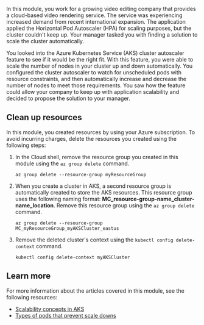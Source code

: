 In this module, you work for a growing video editing company that provides a cloud-based video rendering service. The service was experiencing increased demand from recent international expansion. The application applied the Horizontal Pod Autoscaler (HPA) for scaling purposes, but the cluster couldn't keep up. Your manager tasked you with finding a solution to scale the cluster automatically.

You looked into the Azure Kubernetes Service (AKS) cluster autoscaler feature to see if it would be the right fit. With this feature, you were able to scale the number of nodes in your cluster up and down automatically. You configured the cluster autoscaler to watch for unscheduled pods with resource constraints, and then automatically increase and decrease the number of nodes to meet those requirements. You saw how the feature could allow your company to keep up with application scalability and decided to propose the solution to your manager.

## Clean up resources

In this module, you created resources by using your Azure subscription. To avoid incurring charges, delete the resources you created using the following steps:

1. In the Cloud shell, remove the resource group you created in this module using the `az group delete` command.

    ```azurecli-interactive
    az group delete --resource-group myResourceGroup
    ```

2. When you create a cluster in AKS, a second resource group is automatically created to store the AKS resources. This resource group uses the following naming format: **MC_resource-group-name_cluster-name_location**. Remove this resource group using the `az group delete` command.

    ```azurecli-interactive
    az group delete --resource-group MC_myResourceGroup_myAKSCluster_eastus
    ```

3. Remove the deleted cluster's context using the `kubectl config delete-context` command.

    ```azurecli-interactive
    kubectl config delete-context myAKSCluster
    ```

## Learn more

For more information about the articles covered in this module, see the following resources:

- [Scalability concepts in AKS](/azure/aks/concepts-scale)
- [Types of pods that prevent scale downs](https://github.com/kubernetes/autoscaler/blob/master/cluster-autoscaler/FAQ.md#what-types-of-pods-can-prevent-ca-from-removing-a-node)
